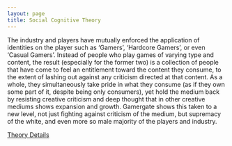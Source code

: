 ```yaml
---
layout: page
title: Social Cognitive Theory
---
```


The industry and players have mutually enforced the application of identities on the player such as ‘Gamers’, ‘Hardcore Gamers’, or even ‘Casual Gamers’. Instead of people who play games of varying type and content, the result (especially for the former two) is a collection of people that have come to feel an entitlement toward the content they consume, to the extent of lashing out against any criticism directed at that content. As a whole, they simultaneously take pride in what they consume (as if they own some part of it, despite being only consumers), yet hold the medium back by resisting creative criticism and deep thought that in other creative mediums shows expansion and growth. Gamergate shows this taken to a new level, not just fighting against criticism of the medium, but supremacy of the white, and even more so male majority of the players and industry.

[Theory Details](https://www.utwente.nl/cw/theorieenoverzicht/Theory%20Clusters/Interpersonal%20Communication%20and%20Relations/Social_Identity_Theory/)